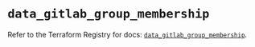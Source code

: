 # `data_gitlab_group_membership`

Refer to the Terraform Registry for docs: [`data_gitlab_group_membership`](https://registry.terraform.io/providers/gitlabhq/gitlab/18.4.0/docs/data-sources/group_membership).
